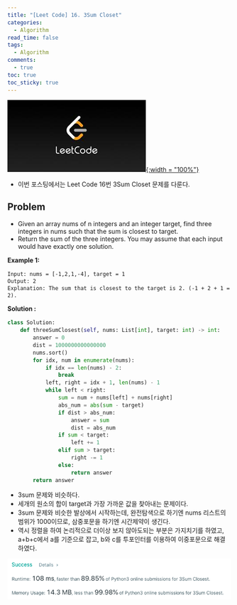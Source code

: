 ```yaml
---
title: "[Leet Code] 16. 3Sum Closet"
categories:
  - Algorithm
read_time: false
tags:
  - Algorithm
comments:
  - true
toc: true
toc_sticky: true
---
```

[![](/assets/img/LeetCode.jpeg){:width = "100%"}](https://leetcode.com/problems/3sum-closest/)

* 이번 포스팅에서는 Leet Code 16번 3Sum Closet 문제를 다룬다.

## Problem
* Given an array nums of n integers and an integer target, find three integers in nums such that the sum is closest to target. 
* Return the sum of the three integers. You may assume that each input would have exactly one solution.

__Example 1:__

```
Input: nums = [-1,2,1,-4], target = 1
Output: 2
Explanation: The sum that is closest to the target is 2. (-1 + 2 + 1 = 2).
```

__Solution :__

```python
class Solution:
    def threeSumClosest(self, nums: List[int], target: int) -> int:
        answer = 0
        dist = 1000000000000000
        nums.sort()
        for idx, num in enumerate(nums):
            if idx == len(nums) - 2:
                break
            left, right = idx + 1, len(nums) - 1
            while left < right:
                sum = num + nums[left] + nums[right]
                abs_num = abs(sum - target)
                if dist > abs_num:
                    answer = sum
                    dist = abs_num
                if sum < target:
                    left += 1
                elif sum > target:
                    right -= 1
                else:
                    return answer
        return answer

```
* 3sum 문제와 비슷하다.
* 세개의 원소의 합이 target과 가장 가까운 값을 찾아내는 문제이다.
* 3sum 문제와 비슷한 발상에서 시작하는데, 완전탐색으로 하기엔 nums 리스트의 범위가 1000이므로, 삼중포문을 하기엔 시간제약이 생긴다.
* 역시 정렬을 하여 논리적으로 더이상 보지 않아도되는 부분은 가지치기를 하였고, a+b+c에서 a를 기준으로 잡고, b와 c를 투포인터를 이용하여 이중포문으로 해결하였다.

![](/assets/img/LeetCode/LeetCode_16_1.png)